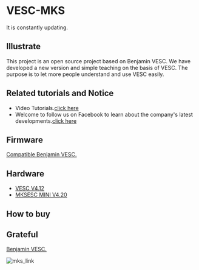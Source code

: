 # VESC-MKS
It is constantly updating.

## Illustrate
This project is an open source project based on Benjamin VESC. We have developed a new version and simple teaching on the basis of VESC. The purpose is to let more people understand and use VESC easily.

## Related tutorials and Notice
* Video Tutorials.[click here](https://www.youtube.com/playlist?list=PLc2RScfrSFECJst8vKtBXp192P-YP1ry5)
* Welcome to follow us on Facebook to learn about the company's latest developments.[click here](https://www.facebook.com/Makerbase.mks/)

## Firmware
[Compatible Benjamin VESC.](https://vesc-project.com/)

## Hardware
* [VESC V4.12](https://github.com/makerbase-mks/VESC-MKS/tree/main/04_Hardware/V4.12)
* [MKSESC MINI V4.20](https://github.com/makerbase-mks/VESC-MKS/tree/main/04_Hardware/V4.20)

## How to buy

## Grateful
[Benjamin VESC.](https://vesc-project.com/)

![mks_link](https://user-images.githubusercontent.com/12979070/149611790-87085a7e-15a2-4d93-b59e-43f91120716b.png)
